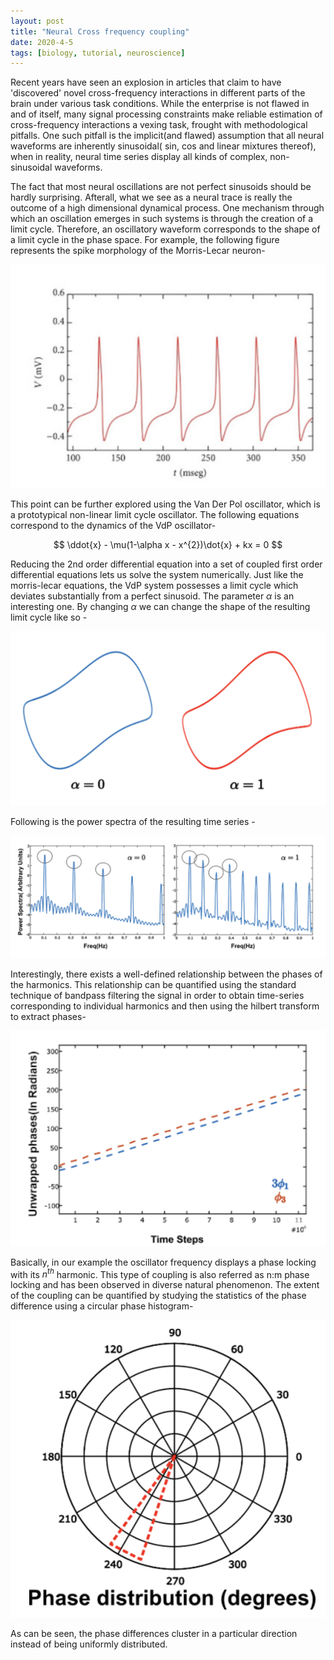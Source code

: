 ```yaml
---
layout: post
title: "Neural Cross frequency coupling"
date: 2020-4-5
tags: [biology, tutorial, neuroscience]
---
```




Recent years have seen an explosion in articles that claim to have 'discovered' novel cross-frequency interactions in different parts of the brain under various task conditions. While the enterprise is not flawed in and of itself, many signal processing constraints make reliable estimation of cross-frequency interactions a vexing task, frought with methodological pitfalls. One such pitfall is the implicit(and flawed) assumption that all neural waveforms are inherently sinusoidal( sin, cos and linear mixtures thereof), when in reality, neural time series display all kinds of complex, non-sinusoidal waveforms. 


The fact that most neural oscillations are not perfect sinusoids should be hardly surprising. Afterall, what we see as a neural trace is really the outcome of a high dimensional dynamical process. One mechanism through which an oscillation emerges in such systems is through the creation of a limit cycle. Therefore, an oscillatory waveform corresponds to the shape of a limit cycle in the phase space.  For example, the following figure represents the spike morphology of the Morris-Lecar neuron-

![Alt Text](assets/images/fig1.png)


This point can be further explored using the Van Der Pol oscillator, which is a prototypical non-linear limit cycle oscillator. The following equations correspond to the dynamics of the VdP oscillator-

$$
\ddot{x} - \mu(1-\alpha x - x^{2})\dot{x} + kx = 0
$$

Reducing the 2nd order differential equation into a set of coupled first order differential equations lets us solve the system numerically. Just like the morris-lecar equations, the VdP system possesses a limit cycle which deviates substantially from a perfect sinusoid. The parameter $\alpha$ is an interesting one. By changing $\alpha$ we can change the shape of the resulting limit cycle like so -

![Alt Text](assets/images/fig2.png)

Following is the power spectra of the resulting time series -

![Alt Text](assets/images/fig3.png)

Interestingly, there exists a well-defined relationship between the phases of the harmonics. This relationship can be quantified using the standard technique of bandpass filtering the signal in order to obtain time-series corresponding to individual harmonics and then using the hilbert transform to extract phases-

![Alt Text](assets/images/fig4.png)

Basically, in our example the oscillator frequency displays a phase locking with its $n^{th}$ harmonic. This type of coupling is also referred as n:m phase locking and has been observed in diverse natural phenomenon. The extent of the coupling can be quantified by studying the statistics of the phase difference using a circular phase histogram-

![Alt Text](assets/images/fig5.png)

As can be seen, the phase differences cluster in a particular direction instead of being uniformly distributed. 
